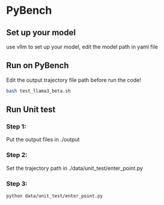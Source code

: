 # PyBench

## Set up your model
use vllm to set up your model,
edit the model path in yaml file 


## Run on PyBench
Edit the output trajectory file path before run the code!
```bash
bash test_llama3_beta.sh

```

## Run Unit test
      
### Step 1:
Put the output files in ./output   


### Step 2:
Set the trajectory path in ./data/unit_test/enter_point.py

### Step 3:
```bash
python data/unit_test/enter_point.py 
```


